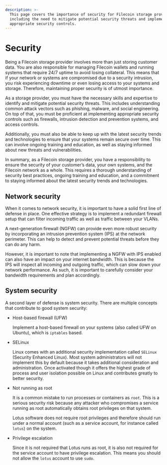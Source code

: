 ```yaml
---
description: >-
  This page covers the importance of security for Filecoin storage providers,
  including the need to mitigate potential security threats and implement
  appropriate security controls.
---
```


# Security

Being a Filecoin storage provider involves more than just storing customer data. You are also responsible for managing Filecoin wallets and running systems that require 24/7 uptime to avoid losing collateral. This means that if your network or systems are compromised due to a security intrusion, you risk experiencing downtime or even losing access to your systems and storage. Therefore, maintaining proper security is of utmost importance.

As a storage provider, you must have the necessary skills and expertise to identify and mitigate potential security threats. This includes understanding common attack vectors such as phishing, malware, and social engineering. On top of that, you must be proficient at implementing appropriate security controls such as firewalls, intrusion detection and prevention systems, and access controls.

Additionally, you must also be able to keep up with the latest security trends and technologies to ensure that your systems remain secure over time. This can involve ongoing training and education, as well as staying informed about new threats and vulnerabilities.

In summary, as a Filecoin storage provider, you have a responsibility to ensure the security of your customer’s data, your own systems, and the Filecoin network as a whole. This requires a thorough understanding of security best practices, ongoing training and education, and a commitment to staying informed about the latest security trends and technologies.

## Network security

When it comes to network security, it is important to have a solid first line of defense in place. One effective strategy is to implement a redundant firewall setup that can filter incoming traffic as well as traffic between your VLANs.

A next-generation firewall (NGFW) can provide even more robust security by incorporating an intrusion prevention system (IPS) at the network perimeter. This can help to detect and prevent potential threats before they can do any harm.

However, it is important to note that implementing a NGFW with IPS enabled can also have an impact on your internet bandwidth. This is because the IPS will inspect all incoming and outgoing traffic, which can slow down your network performance. As such, it is important to carefully consider your bandwidth requirements and plan accordingly.

## System security

A second layer of defense is system security. There are multiple concepts that contribute to good system security:

*   Host-based firewall (UFW)

    Implement a host-based firewall on your systems (also called UFW on Ubuntu), which is `iptables` based.
*   SELinux

    Linux comes with an additional security implementation called `SELinux` (Security Enhanced Linux). Most system administrators will not implement this by default because it takes additional consideration and administration. Once activated though it offers the highest grade of process and user isolation possible on Linux and contributes greatly to better security.
*   Not running as root

    It is a common mistake to run processes or containers as `root`. This is a serious security risk because any attacker who compromises a service running as root automatically obtains root privileges on that system.

    Lotus software does not require root privileges and therefore should run under a normal account (such as a service account, for instance called `lotus`) on the system.
*   Privilege escalation

    Since it is not required that Lotus runs as root, it is also not required for the service account to have privilege escalation. This means you should not allow the `lotus` account to use `sudo`.
